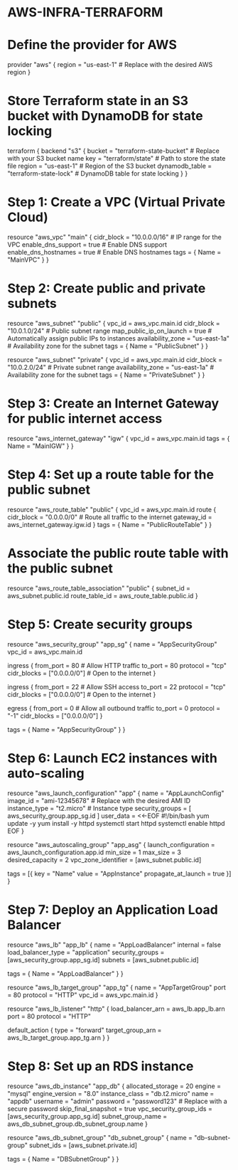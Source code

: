 # AWS-INFRA-TERRAFORM

# Define the provider for AWS
provider "aws" {
  region = "us-east-1" # Replace with the desired AWS region
}

# Store Terraform state in an S3 bucket with DynamoDB for state locking
terraform {
  backend "s3" {
    bucket         = "terraform-state-bucket"  # Replace with your S3 bucket name
    key            = "terraform/state"        # Path to store the state file
    region         = "us-east-1"              # Region of the S3 bucket
    dynamodb_table = "terraform-state-lock"   # DynamoDB table for state locking
  }
}

# Step 1: Create a VPC (Virtual Private Cloud)
resource "aws_vpc" "main" {
  cidr_block           = "10.0.0.0/16" # IP range for the VPC
  enable_dns_support   = true          # Enable DNS support
  enable_dns_hostnames = true          # Enable DNS hostnames
  tags = {
    Name = "MainVPC"
  }
}

# Step 2: Create public and private subnets
resource "aws_subnet" "public" {
  vpc_id                  = aws_vpc.main.id
  cidr_block              = "10.0.1.0/24" # Public subnet range
  map_public_ip_on_launch = true          # Automatically assign public IPs to instances
  availability_zone       = "us-east-1a"  # Availability zone for the subnet
  tags = {
    Name = "PublicSubnet"
  }
}

resource "aws_subnet" "private" {
  vpc_id            = aws_vpc.main.id
  cidr_block        = "10.0.2.0/24"  # Private subnet range
  availability_zone = "us-east-1a"   # Availability zone for the subnet
  tags = {
    Name = "PrivateSubnet"
  }
}

# Step 3: Create an Internet Gateway for public internet access
resource "aws_internet_gateway" "igw" {
  vpc_id = aws_vpc.main.id
  tags = {
    Name = "MainIGW"
  }
}

# Step 4: Set up a route table for the public subnet
resource "aws_route_table" "public" {
  vpc_id = aws_vpc.main.id
  route {
    cidr_block = "0.0.0.0/0"            # Route all traffic to the internet
    gateway_id = aws_internet_gateway.igw.id
  }
  tags = {
    Name = "PublicRouteTable"
  }
}

# Associate the public route table with the public subnet
resource "aws_route_table_association" "public" {
  subnet_id      = aws_subnet.public.id
  route_table_id = aws_route_table.public.id
}

# Step 5: Create security groups
resource "aws_security_group" "app_sg" {
  name        = "AppSecurityGroup"
  vpc_id      = aws_vpc.main.id

  ingress {
    from_port   = 80                  # Allow HTTP traffic
    to_port     = 80
    protocol    = "tcp"
    cidr_blocks = ["0.0.0.0/0"]       # Open to the internet
  }

  ingress {
    from_port   = 22                  # Allow SSH access
    to_port     = 22
    protocol    = "tcp"
    cidr_blocks = ["0.0.0.0/0"]       # Open to the internet
  }

  egress {
    from_port   = 0                   # Allow all outbound traffic
    to_port     = 0
    protocol    = "-1"
    cidr_blocks = ["0.0.0.0/0"]
  }

  tags = {
    Name = "AppSecurityGroup"
  }
}

# Step 6: Launch EC2 instances with auto-scaling
resource "aws_launch_configuration" "app" {
  name          = "AppLaunchConfig"
  image_id      = "ami-12345678" # Replace with the desired AMI ID
  instance_type = "t2.micro"    # Instance type
  security_groups = [
    aws_security_group.app_sg.id
  ]
  user_data = <<-EOF
    #!/bin/bash
    yum update -y
    yum install -y httpd
    systemctl start httpd
    systemctl enable httpd
  EOF
}

resource "aws_autoscaling_group" "app_asg" {
  launch_configuration = aws_launch_configuration.app.id
  min_size             = 1
  max_size             = 3
  desired_capacity     = 2
  vpc_zone_identifier  = [aws_subnet.public.id]

  tags = [{
    key                 = "Name"
    value               = "AppInstance"
    propagate_at_launch = true
  }]
}

# Step 7: Deploy an Application Load Balancer
resource "aws_lb" "app_lb" {
  name               = "AppLoadBalancer"
  internal           = false
  load_balancer_type = "application"
  security_groups    = [aws_security_group.app_sg.id]
  subnets            = [aws_subnet.public.id]

  tags = {
    Name = "AppLoadBalancer"
  }
}

resource "aws_lb_target_group" "app_tg" {
  name     = "AppTargetGroup"
  port     = 80
  protocol = "HTTP"
  vpc_id   = aws_vpc.main.id
}

resource "aws_lb_listener" "http" {
  load_balancer_arn = aws_lb.app_lb.arn
  port              = 80
  protocol          = "HTTP"

  default_action {
    type             = "forward"
    target_group_arn = aws_lb_target_group.app_tg.arn
  }
}

# Step 8: Set up an RDS instance
resource "aws_db_instance" "app_db" {
  allocated_storage    = 20
  engine               = "mysql"
  engine_version       = "8.0"
  instance_class       = "db.t2.micro"
  name                 = "appdb"
  username             = "admin"
  password             = "password123" # Replace with a secure password
  skip_final_snapshot  = true
  vpc_security_group_ids = [aws_security_group.app_sg.id]
  subnet_group_name    = aws_db_subnet_group.db_subnet_group.name
}

resource "aws_db_subnet_group" "db_subnet_group" {
  name       = "db-subnet-group"
  subnet_ids = [aws_subnet.private.id]

  tags = {
    Name = "DBSubnetGroup"
  }
}
